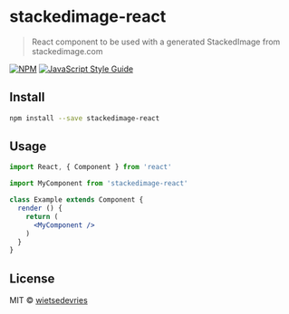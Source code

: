 # stackedimage-react

> React component to be used with a generated StackedImage from stackedimage.com

[![NPM](https://img.shields.io/npm/v/stackedimage-react.svg)](https://www.npmjs.com/package/stackedimage-react) [![JavaScript Style Guide](https://img.shields.io/badge/code_style-standard-brightgreen.svg)](https://standardjs.com)

## Install

```bash
npm install --save stackedimage-react
```

## Usage

```jsx
import React, { Component } from 'react'

import MyComponent from 'stackedimage-react'

class Example extends Component {
  render () {
    return (
      <MyComponent />
    )
  }
}
```

## License

MIT © [wietsedevries](https://github.com/wietsedevries)
